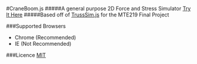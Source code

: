 #CraneBoom.js
#####A general purpose 2D Force and Stress Simulator [Try It Here](http://sergei1152.github.io/CraneBoom.js/)
#####Based off of [TrussSim.js](https://github.com/sergei1152/TrussSim.js) for the MTE219 Final Project

###Supported Browsers
- Chrome (Recommended)
- IE (Not Recommended)

###Licence
[MIT](https://github.com/sergei1152/CraneBoom.js/blob/master/LICENCE)
